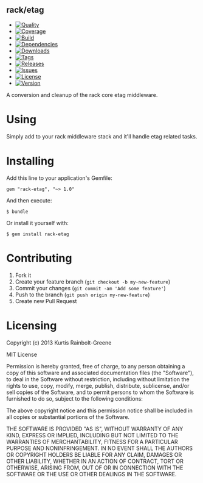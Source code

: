 rack/etag
--------------------

  - [![Quality](http://img.shields.io/codeclimate/github/krainboltgreene/rack-etag.gem.svg?style=flat-square)](https://codeclimate.com/github/krainboltgreene/rack-etag.gem)
  - [![Coverage](http://img.shields.io/codeclimate/coverage/github/krainboltgreene/rack-etag.gem.svg?style=flat-square)](https://codeclimate.com/github/krainboltgreene/rack-etag.gem)
  - [![Build](http://img.shields.io/travis-ci/krainboltgreene/rack-etag.gem.svg?style=flat-square)](https://travis-ci.org/krainboltgreene/rack-etag.gem)
  - [![Dependencies](http://img.shields.io/gemnasium/krainboltgreene/rack-etag.gem.svg?style=flat-square)](https://gemnasium.com/krainboltgreene/rack-etag.gem)
  - [![Downloads](http://img.shields.io/gem/dtv/rack-etag.svg?style=flat-square)](https://rubygems.org/gems/rack-etag)
  - [![Tags](http://img.shields.io/github/tag/krainboltgreene/rack-etag.gem.svg?style=flat-square)](http://github.com/krainboltgreene/rack-etag.gem/tags)
  - [![Releases](http://img.shields.io/github/release/krainboltgreene/rack-etag.gem.svg?style=flat-square)](http://github.com/krainboltgreene/rack-etag.gem/releases)
  - [![Issues](http://img.shields.io/github/issues/krainboltgreene/rack-etag.gem.svg?style=flat-square)](http://github.com/krainboltgreene/rack-etag.gem/issues)
  - [![License](http://img.shields.io/badge/license-MIT-brightgreen.svg?style=flat-square)](http://opensource.org/licenses/MIT)
  - [![Version](http://img.shields.io/gem/v/rack-etag.svg?style=flat-square)](https://rubygems.org/gems/rack-etag)

A conversion and cleanup of the rack core etag middleware.


Using
=====

Simply add to your rack middleware stack and it'll handle etag related tasks.


Installing
==========

Add this line to your application's Gemfile:

    gem "rack-etag", "~> 1.0"

And then execute:

    $ bundle

Or install it yourself with:

    $ gem install rack-etag


Contributing
============

  1. Fork it
  2. Create your feature branch (`git checkout -b my-new-feature`)
  3. Commit your changes (`git commit -am 'Add some feature'`)
  4. Push to the branch (`git push origin my-new-feature`)
  5. Create new Pull Request


Licensing
=========

Copyright (c) 2013 Kurtis Rainbolt-Greene

MIT License

Permission is hereby granted, free of charge, to any person obtaining
a copy of this software and associated documentation files (the
"Software"), to deal in the Software without restriction, including
without limitation the rights to use, copy, modify, merge, publish,
distribute, sublicense, and/or sell copies of the Software, and to
permit persons to whom the Software is furnished to do so, subject to
the following conditions:

The above copyright notice and this permission notice shall be
included in all copies or substantial portions of the Software.

THE SOFTWARE IS PROVIDED "AS IS", WITHOUT WARRANTY OF ANY KIND,
EXPRESS OR IMPLIED, INCLUDING BUT NOT LIMITED TO THE WARRANTIES OF
MERCHANTABILITY, FITNESS FOR A PARTICULAR PURPOSE AND
NONINFRINGEMENT. IN NO EVENT SHALL THE AUTHORS OR COPYRIGHT HOLDERS BE
LIABLE FOR ANY CLAIM, DAMAGES OR OTHER LIABILITY, WHETHER IN AN ACTION
OF CONTRACT, TORT OR OTHERWISE, ARISING FROM, OUT OF OR IN CONNECTION
WITH THE SOFTWARE OR THE USE OR OTHER DEALINGS IN THE SOFTWARE.
